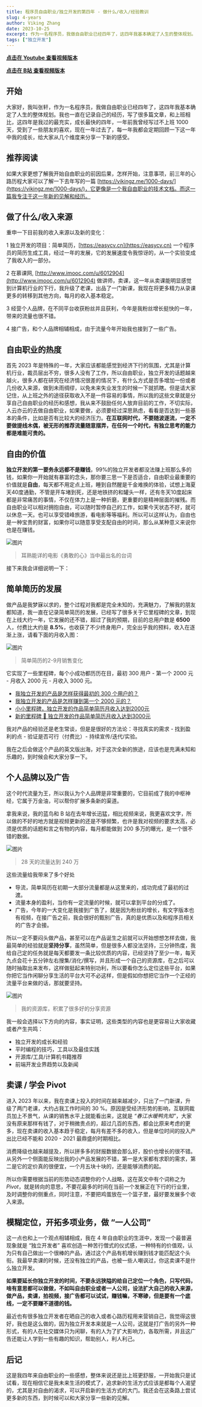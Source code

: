 ```yaml
---
title: 程序员自由职业/独立开发的第四年 - 做什么/收入/经验教训
slug: 4-years
author: Viking Zhang
date: 2023-10-25
excerpt: 作为一名程序员，我做自由职业已经四年了，这四年我基本确定了人生的整体规划。和上班相比，这四年是我过的最充实，成长最快的四年，所以我在这里给大家分享下自由职业的故事，包括做什么/收入/经验教训，也就是我亲身经历的程序员的 B 计划，另外一种生活方式。
tags: ["独立开发"]
---
```


**[点击在 Youtube 查看视频版本](https://youtu.be/eqrP1HIci1g)**

**[点击在 B站 查看视频版本](https://www.bilibili.com/video/BV1kj411e7xP/)**

## 开始

大家好，我叫张轩，作为一名程序员，我做自由职业已经四年了，这四年我基本确定了人生的整体规划。我也一直在记录自己的经历，写了很多篇文章，和上班相比，这四年是我过的最充实，成长最快的四年，一年前我曾经写过不上班 1000 天，受到了一些朋友的喜欢，现在一年过去了，每一年我都会定期回顾一下这一年中我的成长，给大家从几个维度来分享一下新的感受。

## 推荐阅读

如果大家更想了解我开始自由职业的前因后果，怎样开始，注意事项，前三年的心路历程大家可以了解一下去年写的一篇 [https://vikingz.me/1000-days/](https://vikingz.me/1000-days/)，它更像是一个我自由职业的技术文档。而这一篇我专注于这一年新的见解和经历。

## 做了什么/收入来源

重申一下目前我的收入来源以及新的变化：

1 独立开发的项目：简单简历，[https://easycv.cn](https://easycv.cn) 一个程序员的简历生成工具，经过一年的发展，它的发展速度令我惊讶的，从一个实验变成了我收入的一部分。

2 在慕课网,  [http://www.imooc.com/u/6012904](http://www.imooc.com/u/6012904) 做讲师，卖课，这一年从卖课能明显感觉到计算机行业的下行，我升级了老课，出品了一门新课，我现在将更多精力从录课更多的转移到其他方向，每月的收入基本稳定。

3 经营个人品牌，在不同平台收获粉丝并且获利，今年是我粉丝增长挺快的一年，带来的流量也很不错。

4 接广告，和个人品牌相辅相成，由于流量今年开始我也接到了一些广告。

## 自由职业的热度

首先 2023 年是特殊的一年，大家应该都能感觉到经济下行的氛围，尤其是计算机行业，裁员层出不穷，很多人没有了工作，所以自由职业，独立开发的话题越来越火，很多人都在研究在经济情况很差的情况下，有什么方式是否多增加一份或者几份收入来源，做到未雨绸缪，以免未来失业发生的时候一下就抓瞎。但是请大家记住，从上班之外的途径获取收入不是一件容易的事情，所以我的这些文章就是分享自己自由职业的经历和感想，我从来不鼓励任何人放弃目前的工作，不切实际，人云亦云的去做自由职业，如果要做，必须要经过深思熟虑，看看是否达到一些基本的条件，比如是否有比较大的经济压力。**在互联网时代，不要随波逐流，一定不要做提线木偶，被无形的推荐流量随意摆弄，在任何一个时代，有独立思考的能力都是难能可贵的。**

## 自由的价值

**独立开发的第一要务永远都不是赚钱**，99%的独立开发者都没法赚上班那么多的钱，如果你一开始就有暴富的念头，那你要三思一下是否适合，自由职业最重要的价值就是**自由**，每天都不用定点上班，睡到自然醒是千金难换的体验，试想上海夏天40度通勤，不管是开车堵到死，还是地铁挤的和罐头一样，还有冬天10度起床都是非常痛苦的事情，不仅在体力上是一种折磨，更重要的是精神层面的摧残。而自由职业可以相对拥抱自由，可以随时暂停自己的工作，如果今天状态不好，就可以休息一天。也可以享受错峰旅游，看电影等等福利。所以可以这样认为，自由也是一种宝贵的财富，如果你可以随意享受支配自由的时间，那么从某种意义来说你也是在赚钱。

![图片](./imgs/freedom.jpeg)

> 耳熟能详的电影《勇敢的心》当中最出名的台词


接下来我会详细说明一下：

## 简单简历的发展

做产品是我梦寐以求的，整个过程对我都是完全未知的，充满魅力，了解我的朋友都知道，我一直在记录简单简历的发展，已经写了很多关于它里程碑的文章，到现在上线大约一年，它发展的还不错，超过了我的预期，目前的总用户数是 **6500** 人，付费比大约是 **8.5%**，也收获了不少终身用户，完全出乎我的预料，收入在逐渐上涨，请看下面的月收入图：

![图片](./imgs/sales.png)

> 简单简历的2-9月销售变化

它实现了一些里程碑，每个小成功都历历在目，最初 300 用户 - 第一个 2000 元 - 月收入 2000 元 - 月收入 3000 元。

* [我独立开发的产品是怎样获得最初的 300 个用户的？](https://vikingz.me/first-300-customers/)
* [我独立开发的产品是怎样赚到第一个 2000 元的？](https://vikingz.me/first-2000/)
* [小小里程碑，独立开发的作品简单简历月收入达到2000元](https://vikingz.me/2000mrr/)
* [新的里程碑 🎉 独立开发的作品简单简历月收入达到3000元](https://vikingz.me/3000mrr/)

我对产品的经验还是老生常谈，但是是很好的方法论：寻找真实的需求 - 找到盈利的点 - 验证是否可行（付费比）- 持续宣传/迭代/实验。

我在之后会做这个产品的英文版出海，对于这次全新的旅途，应该也是充满未知和乐趣的，到时候会和大家分享一下。

## 个人品牌以及广告

这个时代流量为王，所以我认为个人品牌是非常重要的，它目前成了我的中枢神经，它属于万金油，可以帮你扩展多条新的渠道。

拿我来说，我的蓝鸟和 B 站在去年增长迅猛，相比视频来说，我更喜欢文字，所以做的不好的地方就是视频更新的还是不够频繁，也许是我对视频的要求太高，必须是优质的话题和言之有物的内容，每月都能做到 200 多万的曝光，是一个很不错的数据。

![图片](./imgs/impression.jpg)
> 28 天的流量达到 240 万

这些流量给我带来了多个好处
* 导流，简单简历在初期一大部分流量都是从这里来的，成功完成了最初的过渡。
* 流量本身的盈利，当你有一定流量的时候，就可以拿到平台的分成了。
* 广告，今年的一大变化是我接到广告了，就是因为粉丝的增长，有文字版本也有视频，在接广告之前，我会很好的甄别广告，真的是优质以及和程序员相关的广告才会接。

所以一定不要闷头做产品，甚至可以在产品诞生之前就可以开始想想怎样去做，我最简单的经验就是**坚持分享**，虽然简单，但是很多人都没法坚持，三分钟热度，我给自己定的任务就是每天都要发一条比较优质的内容，已经坚持了至少一年，每天九点会花十五分钟左右搜集/消化/撰写，并且形成一个自己的资源库，在之后可以随时抽取出来发布，这样做挺起来特别功利，所以要看你怎么定位这些平台，如果你把它当作闲聊分享生活的平台大可不必这样，但是假如你想把它当作一个正经的流量平台来做的话，那就要坚持。

![图片](./imgs/content.png)

> 我的资源库，积累了很多好的分享资源

我一般会选择以下方向的内容，事实证明，这些类型的内容也是更容易让大家收藏或者产生共鸣：

* 独立开发的成长和经验
* 平时编程的技巧，工具以及最佳实践
* 开源库/工具/计算机书籍推荐
* 前端开发业界趋势以及新闻

## 卖课 / 学会 Pivot 

进入 2023 年以来，我在卖课上投入的时间在越来越减少，只出了一门新课，升级了两门老课，大约占我工作时间的 30 %。原因是受经济形势的影响，互联网裁员加上不景气，从课的销售水平上就能看出来，这就是 *“春江水暖鸭先知”*，大家没有原来那样有钱了，对于稍微贵点的，超过几百的东西，都会比原来考虑的更多，现在卖课的收入基本趋于稳定，每月有差不多的收入，但是单位时间的投入产出比已经不能和 2020 - 2021 最鼎盛的时期相比。

消费降级也越来越提及，所以拼多多的财报数据会那么好，股价也增长的很不错。从另外一个侧面能反映出我的小产品发展的不错，第一是大家都有求职的需求，第二是它的定价真的很便宜，一个月五块十块的，还是能够消费的起。

所以你需要根据当前的形势动态调整你的个人战略，这在英文中有个词称之为 *Pivot*，就是转向的意思，不要花最多的时间在当前一个发展正在下行的行业里，及时调整你的侧重点，同时注意，不要把鸡蛋放在一个篮子里，最好要发展多个收入来源。

## 模糊定位，开拓多项业务，做 “一人公司”

这一点也和上一个观点相辅相成，我在 4 年自由职业的生涯中，发现一个最普遍现象就是 “独立开发者” 喜欢创造一种苦行僧式的仪式感，一种特有的价值观，认为只有自己做出一个很棒的产品，通过这个产品有机增长赚到钱才能匹配这个头衔。我最早卖课的时候，还没有独立的产品，也被一些人嘲讽过，你这卖课不是什么独立开发。

**如果要延长你独立开发的时间，不要永远狭隘的给自己定位一个角色，只写代码，啥有意思都可以做做，不如叫自由职业或者一人公司，设法扩大自己的收入来源，做产品，卖课，拍视频，接广告都可以试试，赚钱嘛，不寒碜，但是要有一个底线，一定不要赚不道德的钱。**

最近也有很多独立开发者在晒自己的收入或者心路历程用来营销自己，我觉得这很好，我也是这么做的，因为独立开发本来就是一人公司，这就是打广告的另外一种形式，有的人在社交媒体只为闲聊，有的人为了扩大影响力，各取所需，并且这广告还能让人学到一些有趣的知识，帮助别人，利人利己。


## 后记

这是我四年来自由职业的一些感想，整体来说还是比上班更舒服，一开始我只是试试看，现在相信它是我未来生活的模式了，追求新的生活方式应该是都每个人渴望的，尤其是对自由的渴求，可以开启新的生活方式的大门。我还会在这条路上尝试更多新的东西，到时候可以和大家分享一些新的见解。



